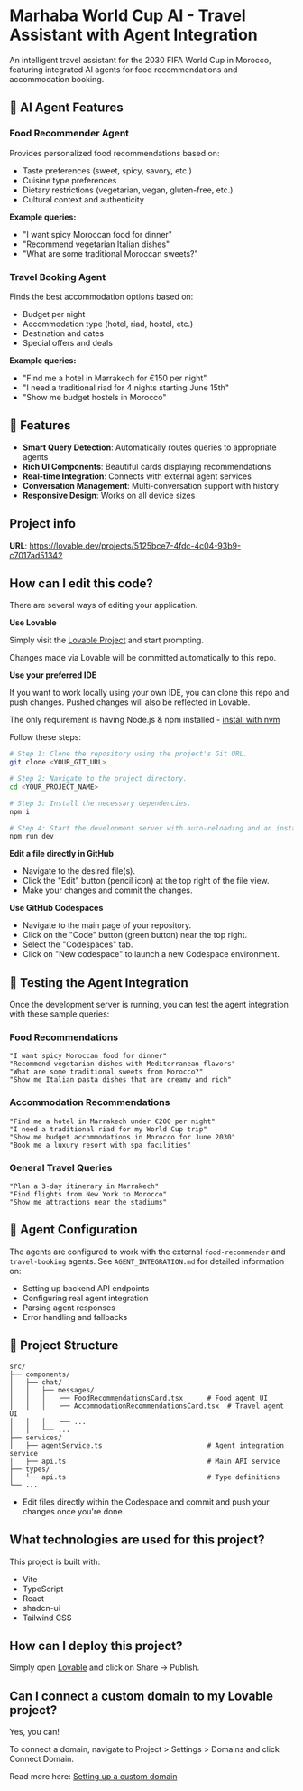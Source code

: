# Marhaba World Cup AI - Travel Assistant with Agent Integration

An intelligent travel assistant for the 2030 FIFA World Cup in Morocco, featuring integrated AI agents for food recommendations and accommodation booking.

## 🤖 AI Agent Features

### Food Recommender Agent
Provides personalized food recommendations based on:
- Taste preferences (sweet, spicy, savory, etc.)
- Cuisine type preferences
- Dietary restrictions (vegetarian, vegan, gluten-free, etc.)
- Cultural context and authenticity

**Example queries:**
- "I want spicy Moroccan food for dinner"
- "Recommend vegetarian Italian dishes"
- "What are some traditional Moroccan sweets?"

### Travel Booking Agent
Finds the best accommodation options based on:
- Budget per night
- Accommodation type (hotel, riad, hostel, etc.)
- Destination and dates
- Special offers and deals

**Example queries:**
- "Find me a hotel in Marrakech for €150 per night"
- "I need a traditional riad for 4 nights starting June 15th"
- "Show me budget hostels in Morocco"

## 🚀 Features

- **Smart Query Detection**: Automatically routes queries to appropriate agents
- **Rich UI Components**: Beautiful cards displaying recommendations
- **Real-time Integration**: Connects with external agent services
- **Conversation Management**: Multi-conversation support with history
- **Responsive Design**: Works on all device sizes

## Project info

**URL**: https://lovable.dev/projects/5125bce7-4fdc-4c04-93b9-c7017ad51342

## How can I edit this code?

There are several ways of editing your application.

**Use Lovable**

Simply visit the [Lovable Project](https://lovable.dev/projects/5125bce7-4fdc-4c04-93b9-c7017ad51342) and start prompting.

Changes made via Lovable will be committed automatically to this repo.

**Use your preferred IDE**

If you want to work locally using your own IDE, you can clone this repo and push changes. Pushed changes will also be reflected in Lovable.

The only requirement is having Node.js & npm installed - [install with nvm](https://github.com/nvm-sh/nvm#installing-and-updating)

Follow these steps:

```sh
# Step 1: Clone the repository using the project's Git URL.
git clone <YOUR_GIT_URL>

# Step 2: Navigate to the project directory.
cd <YOUR_PROJECT_NAME>

# Step 3: Install the necessary dependencies.
npm i

# Step 4: Start the development server with auto-reloading and an instant preview.
npm run dev
```

**Edit a file directly in GitHub**

- Navigate to the desired file(s).
- Click the "Edit" button (pencil icon) at the top right of the file view.
- Make your changes and commit the changes.

**Use GitHub Codespaces**

- Navigate to the main page of your repository.
- Click on the "Code" button (green button) near the top right.
- Select the "Codespaces" tab.
- Click on "New codespace" to launch a new Codespace environment.

## 🧪 Testing the Agent Integration

Once the development server is running, you can test the agent integration with these sample queries:

### Food Recommendations
```
"I want spicy Moroccan food for dinner"
"Recommend vegetarian dishes with Mediterranean flavors"
"What are some traditional sweets from Morocco?"
"Show me Italian pasta dishes that are creamy and rich"
```

### Accommodation Recommendations
```
"Find me a hotel in Marrakech under €200 per night"
"I need a traditional riad for my World Cup trip"
"Show me budget accommodations in Morocco for June 2030"
"Book me a luxury resort with spa facilities"
```

### General Travel Queries
```
"Plan a 3-day itinerary in Marrakech"
"Find flights from New York to Morocco"
"Show me attractions near the stadiums"
```

## 🔧 Agent Configuration

The agents are configured to work with the external `food-recommender` and `travel-booking` agents. See `AGENT_INTEGRATION.md` for detailed information on:

- Setting up backend API endpoints
- Configuring real agent integration
- Parsing agent responses
- Error handling and fallbacks

## 📁 Project Structure

```
src/
├── components/
│   ├── chat/
│   │   ├── messages/
│   │   │   ├── FoodRecommendationsCard.tsx      # Food agent UI
│   │   │   ├── AccommodationRecommendationsCard.tsx  # Travel agent UI
│   │   │   └── ...
│   │   └── ...
├── services/
│   ├── agentService.ts                          # Agent integration service
│   ├── api.ts                                   # Main API service
├── types/
│   └── api.ts                                   # Type definitions
└── ...
```
- Edit files directly within the Codespace and commit and push your changes once you're done.

## What technologies are used for this project?

This project is built with:

- Vite
- TypeScript
- React
- shadcn-ui
- Tailwind CSS

## How can I deploy this project?

Simply open [Lovable](https://lovable.dev/projects/5125bce7-4fdc-4c04-93b9-c7017ad51342) and click on Share -> Publish.

## Can I connect a custom domain to my Lovable project?

Yes, you can!

To connect a domain, navigate to Project > Settings > Domains and click Connect Domain.

Read more here: [Setting up a custom domain](https://docs.lovable.dev/tips-tricks/custom-domain#step-by-step-guide)
